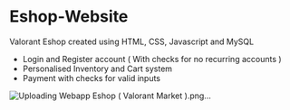 # Eshop-Website
Valorant Eshop created using HTML, CSS, Javascript and MySQL
- Login and Register account ( With checks for no recurring accounts )
- Personalised Inventory and Cart system
- Payment with checks for valid inputs 

![Uploading Webapp Eshop ( Valorant Market ).png…]()
